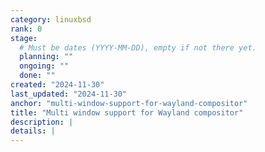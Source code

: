 ```yaml
---
category: linuxbsd
rank: 0
stage:
  # Must be dates (YYYY-MM-DD), empty if not there yet.
  planning: ""
  ongoing: ""
  done: ""
created: "2024-11-30"
last_updated: "2024-11-30"
anchor: "multi-window-support-for-wayland-compositor"
title: "Multi window support for Wayland compositor"
description: |
details: |
---
```

